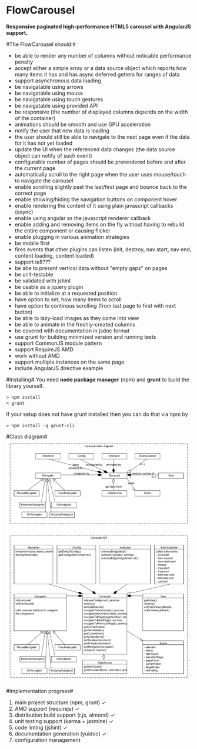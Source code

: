 FlowCarousel
============

**Responsive paginated high-performance HTML5 carousel with AngularJS support.**

#The FlowCarousel should:#
- be able to render any number of columns without noticable performance penalty
- accept either a simple array or a data source object which reports how many items it has and has async deferred getters for ranges of data
- support asynchronous data loading
- be navigatable using arrows
- be navigatable using mouse
- be navigatable using touch gestures
- be navigatable using provided API
- be responsive (the number of displayed columns depends on the width of the container)
- animations should be smooth and use GPU acceleration
- notify the user that new data is loading
- the user should still be able to navigate to the next page even if the data for it has not yet loaded
- update the UI when the referenced data changes (the data source object can notify of such event)
- configurable number of pages should be prerendered before and after the current page
- automatically scroll to the right page when the user uses mouse/touch to navigate the carousel
- enable scrolling slightly past the last/first page and bounce back to the correct page
- enable showing/hiding the navigation buttons on component hover
- enable rendering the content of it using plain javascript callbacks (async)
- enable using angular as the javascript renderer callback
- enable adding and removing items on the fly without having to rebuild the entire component or causing flicker
- enable plugging in various animation strategies
- be mobile first
- fires events that other plugins can listen (init, destroy, nav start, nav end, content loading, content loaded)
- support ie8???
- be abe to present vertical data without "empty gaps" on pages
- be unit-testable
- be validated with jshint
- be usable as a jquery plugin
- be able to initialize at a requested position
- have option to set, how many items to scroll
- have option to continous scrolling (from last page to first with next button)
- be able to lazy-load images as they come into view
- be able to animate in the freshly-created columns
- be covered with documentation in jsdoc format
- use grunt for building minimized version and running tests
- support CommonJS module pattern
- support RequireJS AMD
- work without AMD
- support multiple instances on the same page
- include AngularJS directive example

#Installing#
You need **node package manager** (npm) and **grunt** to build the library yourself.
```
> npm install
> grunt
```

If your setup does not have grunt installed then you can do that via npm by
```
> npm install -g grunt-cli
```

#Class diagram#
![Class diagram](https://raw.githubusercontent.com/kallaspriit/flow-carousel/master/doc/class-diagram.png "Class diagram")

#Implementation progress#
1. main project structure (npm, grunt) ✓
2. AMD support (requirejs) ✓
3. distribution build support (r.js, almond) ✓
4. unit testing support (karma + jasmine) ✓
5. code linting (jshint) ✓
6. documentation generation (yuidoc) ✓
7. configuration management